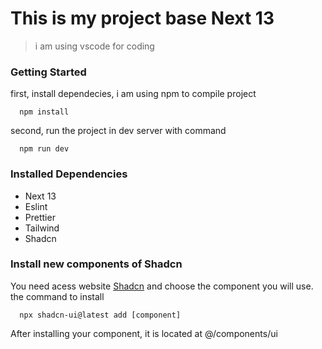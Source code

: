 # This is my project base Next 13 
> i am using vscode for coding

### Getting Started

first, install dependecies, i am using npm to compile project

```
  npm install
```

second, run the project in dev server with command

```
  npm run dev
```

### Installed Dependencies

- Next 13
- Eslint
- Prettier
- Tailwind
- Shadcn


### Install new components of Shadcn

You need acess website [Shadcn](https://ui.shadcn.com/docs/cli) and choose the component you will use.
the command to install

```
  npx shadcn-ui@latest add [component]
```

After installing your component, it is located at @/components/ui